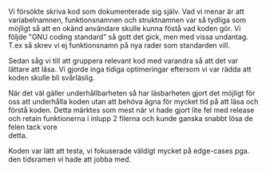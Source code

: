 Vi försökte skriva kod som dokumenterade sig själv. Vad vi menar är
att variabelnamnen, funktionsnamnen och struktnamnen var så
tydliga som möjligt så att en okänd användare skulle kunna föstå
vad koden gör. Vi följde "GNU coding standard" så gott det gick,
men med vissa undantag. T.ex så skrev vi ej funktionsnamn på nya rader som standarden vill.  

Sedan såg vi till att gruppera relevant kod med varandra så att det
var lättare att läsa. Vi gjorde inga tidiga optimeringar eftersom
vi var rädda att koden skulle bli svårläslig.

När det väl gäller underhållbarheten så har läsbarheten gjort
det möjligt för oss att underhålla koden utan att behöva ägna för
mycket tid på att läsa och förstå koden. Detta märktes som mest
när vi hade gjort lite fel med release och retain funktionerna i
inlupp 2 filerna och kunde ganska snabbt lösa de felen tack vore	
detta.

Koden var lätt att testa, vi fokuserade väldigt mycket på edge-cases
pga. den tidsramen vi hade att jobba med. 